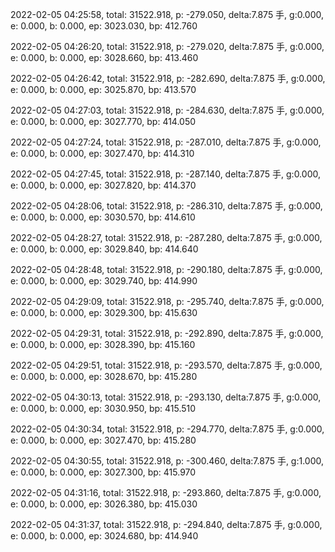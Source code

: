 2022-02-05 04:25:58, total: 31522.918, p: -279.050, delta:7.875 手, g:0.000, e: 0.000, b: 0.000, ep: 3023.030, bp: 412.760

2022-02-05 04:26:20, total: 31522.918, p: -279.020, delta:7.875 手, g:0.000, e: 0.000, b: 0.000, ep: 3028.660, bp: 413.460

2022-02-05 04:26:42, total: 31522.918, p: -282.690, delta:7.875 手, g:0.000, e: 0.000, b: 0.000, ep: 3025.870, bp: 413.570

2022-02-05 04:27:03, total: 31522.918, p: -284.630, delta:7.875 手, g:0.000, e: 0.000, b: 0.000, ep: 3027.770, bp: 414.050

2022-02-05 04:27:24, total: 31522.918, p: -287.010, delta:7.875 手, g:0.000, e: 0.000, b: 0.000, ep: 3027.470, bp: 414.310

2022-02-05 04:27:45, total: 31522.918, p: -287.140, delta:7.875 手, g:0.000, e: 0.000, b: 0.000, ep: 3027.820, bp: 414.370

2022-02-05 04:28:06, total: 31522.918, p: -286.310, delta:7.875 手, g:0.000, e: 0.000, b: 0.000, ep: 3030.570, bp: 414.610

2022-02-05 04:28:27, total: 31522.918, p: -287.280, delta:7.875 手, g:0.000, e: 0.000, b: 0.000, ep: 3029.840, bp: 414.640

2022-02-05 04:28:48, total: 31522.918, p: -290.180, delta:7.875 手, g:0.000, e: 0.000, b: 0.000, ep: 3029.740, bp: 414.990

2022-02-05 04:29:09, total: 31522.918, p: -295.740, delta:7.875 手, g:0.000, e: 0.000, b: 0.000, ep: 3029.300, bp: 415.630

2022-02-05 04:29:31, total: 31522.918, p: -292.890, delta:7.875 手, g:0.000, e: 0.000, b: 0.000, ep: 3028.390, bp: 415.160

2022-02-05 04:29:51, total: 31522.918, p: -293.570, delta:7.875 手, g:0.000, e: 0.000, b: 0.000, ep: 3028.670, bp: 415.280

2022-02-05 04:30:13, total: 31522.918, p: -293.130, delta:7.875 手, g:0.000, e: 0.000, b: 0.000, ep: 3030.950, bp: 415.510

2022-02-05 04:30:34, total: 31522.918, p: -294.770, delta:7.875 手, g:0.000, e: 0.000, b: 0.000, ep: 3027.470, bp: 415.280

2022-02-05 04:30:55, total: 31522.918, p: -300.460, delta:7.875 手, g:1.000, e: 0.000, b: 0.000, ep: 3027.300, bp: 415.970

2022-02-05 04:31:16, total: 31522.918, p: -293.860, delta:7.875 手, g:0.000, e: 0.000, b: 0.000, ep: 3026.380, bp: 415.030

2022-02-05 04:31:37, total: 31522.918, p: -294.840, delta:7.875 手, g:0.000, e: 0.000, b: 0.000, ep: 3024.680, bp: 414.940